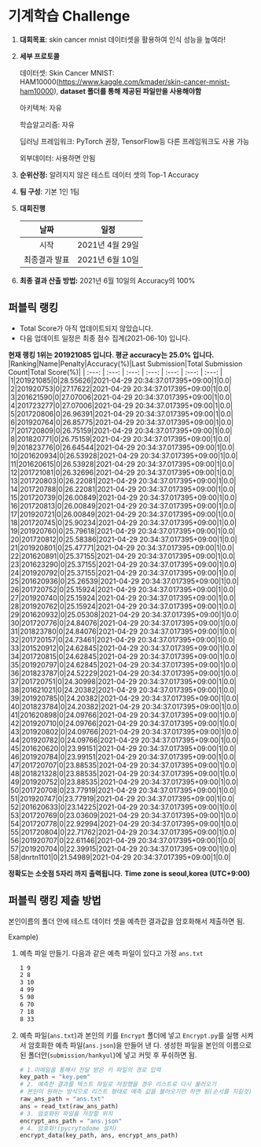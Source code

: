 # **기계학습 Challenge**
1. **대회목표**: skin cancer mnist 데이터셋을 활용하여 인식 성능을 높여라!

2. **세부 프로토콜**

   데이터셋: Skin Cancer MNIST: HAM10000(https://www.kaggle.com/kmader/skin-cancer-mnist-ham10000), 
           **dataset 폴더를 통해 제공된 파일만을 사용해야함**

   아키텍쳐: 자유

   학습알고리즘: 자유

   딥러닝 프레임워크: PyTorch 권장, TensorFlow등 다른 프레임워크도 사용 가능

   외부데이터: 사용하면 안됨

3. **순위산정:** 알려지지 않은 테스트 데이터 셋의 Top-1 Accuracy

4. **팀 구성**: 기본 1인 1팀


5. **대회진행**

   |     날짜      |      일정       |
   | :-----------: | :-------------: |
   |     시작      | 2021년 4월 29일 |
   | 최종결과 발표 | 2021년 6월 10일  |

7. **최종 결과 산출 방법:** 2021년 6월 10일의 Accuracy의 100%


## 퍼블릭 랭킹

  
- Total Score가 아직 업데이트되지 않았습니다. 
 - 다음 업데이트 일정은 최종 점수 집계(2021-06-10) 입니다.
  
**현재 랭킹 1위는 201921085 입니다. 평균 accuracy는 25.0% 입니다.**
|Ranking|Name|Penalty|Accuracy(%)|Last Submission|Total Submission Count|Total Score(%)|
| :---: | :---: | :---: | :---: | :---: | :---: | :---: |
|1|201921085|0|28.55626|2021-04-29 20:34:37.017395+09:00|1|0.0|
|2|201920753|0|27.17622|2021-04-29 20:34:37.017395+09:00|1|0.0|
|3|201621590|0|27.07006|2021-04-29 20:34:37.017395+09:00|1|0.0|
|4|201723277|0|27.07006|2021-04-29 20:34:37.017395+09:00|1|0.0|
|5|201720806|0|26.96391|2021-04-29 20:34:37.017395+09:00|1|0.0|
|6|201920764|0|26.85775|2021-04-29 20:34:37.017395+09:00|1|0.0|
|7|201720809|0|26.75159|2021-04-29 20:34:37.017395+09:00|1|0.0|
|8|201820771|0|26.75159|2021-04-29 20:34:37.017395+09:00|1|0.0|
|9|201823776|0|26.64544|2021-04-29 20:34:37.017395+09:00|1|0.0|
|10|201620934|0|26.53928|2021-04-29 20:34:37.017395+09:00|1|0.0|
|11|201620615|0|26.53928|2021-04-29 20:34:37.017395+09:00|1|0.0|
|12|201721081|0|26.32696|2021-04-29 20:34:37.017395+09:00|1|0.0|
|13|201720803|0|26.22081|2021-04-29 20:34:37.017395+09:00|1|0.0|
|14|201720788|0|26.22081|2021-04-29 20:34:37.017395+09:00|1|0.0|
|15|201720739|0|26.00849|2021-04-29 20:34:37.017395+09:00|1|0.0|
|16|201720813|0|26.00849|2021-04-29 20:34:37.017395+09:00|1|0.0|
|17|201920721|0|26.00849|2021-04-29 20:34:37.017395+09:00|1|0.0|
|18|201720745|0|25.90234|2021-04-29 20:34:37.017395+09:00|1|0.0|
|19|201920760|0|25.79618|2021-04-29 20:34:37.017395+09:00|1|0.0|
|20|201720812|0|25.58386|2021-04-29 20:34:37.017395+09:00|1|0.0|
|21|201920801|0|25.47771|2021-04-29 20:34:37.017395+09:00|1|0.0|
|22|201620891|0|25.37155|2021-04-29 20:34:37.017395+09:00|1|0.0|
|23|201623290|0|25.37155|2021-04-29 20:34:37.017395+09:00|1|0.0|
|24|201920792|0|25.37155|2021-04-29 20:34:37.017395+09:00|1|0.0|
|25|201620936|0|25.26539|2021-04-29 20:34:37.017395+09:00|1|0.0|
|26|201720752|0|25.15924|2021-04-29 20:34:37.017395+09:00|1|0.0|
|27|201920740|0|25.15924|2021-04-29 20:34:37.017395+09:00|1|0.0|
|28|201920762|0|25.15924|2021-04-29 20:34:37.017395+09:00|1|0.0|
|29|201620932|0|25.05308|2021-04-29 20:34:37.017395+09:00|1|0.0|
|30|201720776|0|24.84076|2021-04-29 20:34:37.017395+09:00|1|0.0|
|31|201823780|0|24.84076|2021-04-29 20:34:37.017395+09:00|1|0.0|
|32|201720157|0|24.73461|2021-04-29 20:34:37.017395+09:00|1|0.0|
|33|201520912|0|24.62845|2021-04-29 20:34:37.017395+09:00|1|0.0|
|34|201720815|0|24.62845|2021-04-29 20:34:37.017395+09:00|1|0.0|
|35|201920797|0|24.62845|2021-04-29 20:34:37.017395+09:00|1|0.0|
|36|201823787|0|24.52229|2021-04-29 20:34:37.017395+09:00|1|0.0|
|37|201720751|0|24.30998|2021-04-29 20:34:37.017395+09:00|1|0.0|
|38|201621021|0|24.20382|2021-04-29 20:34:37.017395+09:00|1|0.0|
|39|201920785|0|24.20382|2021-04-29 20:34:37.017395+09:00|1|0.0|
|40|201823784|0|24.20382|2021-04-29 20:34:37.017395+09:00|1|0.0|
|41|201620898|0|24.09766|2021-04-29 20:34:37.017395+09:00|1|0.0|
|42|201920710|0|24.09766|2021-04-29 20:34:37.017395+09:00|1|0.0|
|43|201920802|0|24.09766|2021-04-29 20:34:37.017395+09:00|1|0.0|
|44|201920782|0|24.09766|2021-04-29 20:34:37.017395+09:00|1|0.0|
|45|201620620|0|23.99151|2021-04-29 20:34:37.017395+09:00|1|0.0|
|46|201920784|0|23.99151|2021-04-29 20:34:37.017395+09:00|1|0.0|
|47|201720707|0|23.88535|2021-04-29 20:34:37.017395+09:00|1|0.0|
|48|201821328|0|23.88535|2021-04-29 20:34:37.017395+09:00|1|0.0|
|49|201920752|0|23.88535|2021-04-29 20:34:37.017395+09:00|1|0.0|
|50|201720708|0|23.77919|2021-04-29 20:34:37.017395+09:00|1|0.0|
|51|201920747|0|23.77919|2021-04-29 20:34:37.017395+09:00|1|0.0|
|52|201620633|0|23.14225|2021-04-29 20:34:37.017395+09:00|1|0.0|
|53|201720769|0|23.03609|2021-04-29 20:34:37.017395+09:00|1|0.0|
|54|201720778|0|22.92994|2021-04-29 20:34:37.017395+09:00|1|0.0|
|55|201720804|0|22.71762|2021-04-29 20:34:37.017395+09:00|1|0.0|
|56|201920707|0|22.61146|2021-04-29 20:34:37.017395+09:00|1|0.0|
|57|201920704|0|22.39915|2021-04-29 20:34:37.017395+09:00|1|0.0|
|58|dnrtn1101|0|21.54989|2021-04-29 20:34:37.017395+09:00|1|0.0|


**정확도는 소숫점 5자리 까지 출력됩니다.**
**Time zone is seoul,korea (UTC+9:00)**
## 퍼블릭 랭킹 제출 방법

본인이름의 폴더 안에 테스트 데이터 셋을 예측한 결과값을 암호화해서 제출하면 됨.

Example) 

1. 예측 파일 만들기. 다음과 같은 예측 파일이 있다고 가정 `ans.txt`

   ```tex
   1 9
   2 8
   3 10
   4 99
   5 98
   6 70
   7 18
   8 33
   ```

2. 예측 파일(`ans.txt`)과 본인의 키를 `Encrypt` 폴더에 넣고 `Encrypt.py`를 실행 시켜서 암호화한 예측 파일(`ans.json`)을 만들어 낸 다. 생성한 파일을 본인의 이름으로 된 폴더안(`submission/hankyul`)에 넣고 커밋 후 푸쉬하면 됨.

   ```python
   # 1.이메일을 통해서 전달 받은 키 파일의 경로 입력
   key_path = "key.pem"
   # 2. 예측한 결과를 텍스트 파일로 저장했을 경우 리스트로 다시 불러오기
   # 본인이 원하는 방식으로 리스트 형태로 예측 값을 불러오기만 하면 됨(순서를 지킬것)
   raw_ans_path = "ans.txt"
   ans = read_txt(raw_ans_path)
   # 3. 암호화된 파일을 저장할 위치
   encrypt_ans_path = "ans.json"
   # 4. 암호화!(pycrytodome 설치)
   encrypt_data(key_path, ans, encrypt_ans_path)
   ```




